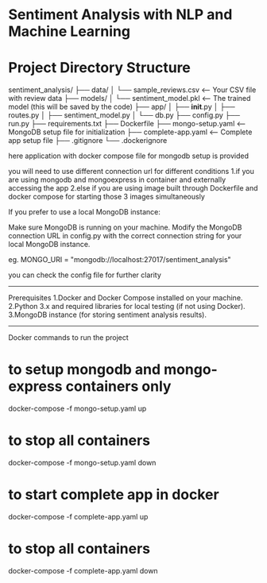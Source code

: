 # Sentiment Analysis with NLP and Machine Learning


# Project Directory Structure

sentiment_analysis/
├── data/
│   └── sample_reviews.csv   <-- Your CSV file with review data
├── models/
│   └── sentiment_model.pkl  <-- The trained model (this will be saved by the code)
├── app/
│   ├── __init__.py
│   ├── routes.py
│   ├── sentiment_model.py
│   └── db.py
├── config.py
├── run.py
├── requirements.txt
├── Dockerfile
├── mongo-setup.yaml  <-- MongoDB setup file for initialization
├── complete-app.yaml  <-- Complete app setup file 
├── .gitignore
└── .dockerignore



here application with docker compose file for mongodb setup is provided

you will need to use different connection url for different conditions
1.if you are using mongodb and mongoexpress in container and externally accessing the app 
2.else if you are using image built through Dockerfile and docker compose for starting those 3 images simultaneously 

If you prefer to use a local MongoDB instance:

Make sure MongoDB is running on your machine.
Modify the MongoDB connection URL in config.py with the correct connection string for your local MongoDB instance.

eg. MONGO_URI = "mongodb://localhost:27017/sentiment_analysis"

you can check the config file for further clarity

------------------------------------------------------------------------------------------------------
Prerequisites
1.Docker and Docker Compose installed on your machine.
2.Python 3.x and required libraries for local testing (if not using Docker).
3.MongoDB instance (for storing sentiment analysis results).

------------------------------------------------------------------------------------------------------

Docker commands to run the project

# to setup mongodb and mongo-express containers only 
docker-compose -f mongo-setup.yaml up

# to stop all containers
docker-compose -f mongo-setup.yaml down


# to start complete app in docker 
docker-compose -f complete-app.yaml up

# to stop all containers
docker-compose -f complete-app.yaml down
